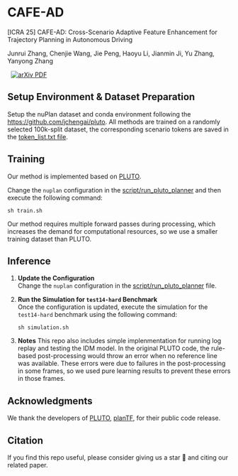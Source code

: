 # CAFE-AD

[ICRA 25] CAFE-AD: Cross-Scenario Adaptive Feature Enhancement for Trajectory Planning in Autonomous Driving

Junrui Zhang, Chenjie Wang, Jie Peng, Haoyu Li, Jianmin Ji, Yu Zhang, Yanyong Zhang

<p align="left">
<a href='https://arxiv.org/abs/2504.06584' style='padding-left: 0.5rem;'>
    <img src='https://img.shields.io/badge/arXiv-PDF-red?style=flat&logo=arXiv&logoColor=wihte' alt='arXiv PDF'>
</a>
</p>

## Setup Environment & Dataset Preparation

Setup the nuPlan dataset and conda environment following the https://github.com/jchengai/pluto.
All methods are trained on a randomly selected 100k-split dataset, the corresponding scenario tokens are saved in the [token_list.txt file](https://github.com/AlniyatRui/CAFE-AD/blob/master/token_list.txt).

## Training

Our method is implemented based on [PLUTO](https://github.com/jchengai/pluto).

Change the `nuplan` configuration in the [script/run_pluto_planner](https://github.com/AlniyatRui/CAFE-AD/blob/master/train.sh) and then execute the following command:
    
   ```
   sh train.sh
   ```
Our method requires multiple forward passes during processing, which increases the demand for computational resources, so we use a smaller training dataset than PLUTO.

## Inference

1. **Update the Configuration**  
   Change the `nuplan` configuration in the [script/run_pluto_planner](https://github.com/AlniyatRui/CAFE-AD/blob/master/script/run_pluto_planner.sh) file.

2. **Run the Simulation for `test14-hard` Benchmark**  
   Once the configuration is updated, execute the simulation for the `test14-hard` benchmark using the following command:
    
   ```
   sh simulation.sh
   ```
   
3. **Notes**
    This repo also includes simple implenmentation for running log replay and testing the IDM model.
    In the original PLUTO code, the rule-based post-processing would throw an error when no reference line was available. These errors were due to failures in the post-processing in some frames, so we used pure learning results to prevent these errors in those frames.

## Acknowledgments
We thank the developers of [PLUTO](https://github.com/jchengai/pluto), [planTF](https://github.com/jchengai/planTF), for their public code release.

## Citation

If you find this repo useful, please consider giving us a star 🌟 and citing our related paper.
